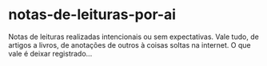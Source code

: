 # notas-de-leituras-por-ai

Notas de leituras realizadas intencionais ou sem expectativas.
Vale tudo, de artigos a livros, de anotações de outros à coisas soltas na internet.
O que vale é deixar registrado...
